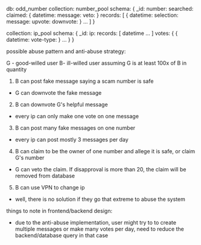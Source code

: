 db: odd_number
collection: number_pool
schema: 
{
  _id:
  number:
  searched:
  claimed: {
    datetime:
    message:
    veto:
  }
  records: [
    {
      datetime:
      selection:
      message:
      upvote:
      downvote:
    }
    ...
  ]
}


collection: ip_pool
schema:
{
  _id:
  ip:
  records: [
    datetime
    ...
  ]
  votes: {
    {
      datetime:
      vote-type:
    }
    ...
  }
}


possible abuse pattern and anti-abuse strategy:

G - good-willed user
B- ill-willed user
assuming G is at least 100x of B in quantity

1) B can post fake message saying a scam number is safe
- G can downvote the fake message

2) B can downvote G's helpful message
- every ip can only make one vote on one message

3) B can post many fake messages on one number
- every ip can post mostly 3 messages per day

4) B can claim to be the owner of one number and allege it is safe, or claim G's number
- G can veto the claim. If disapproval is more than 20, the claim will be removed from database

5) B can use VPN to change ip
- well, there is no solution if they go that extreme to abuse the system


things to note in frontend/backend design:
- due to the anti-abuse implementation, user might try to to create multiple messages or make many votes per day, 
need to reduce the backend/database query in that case
